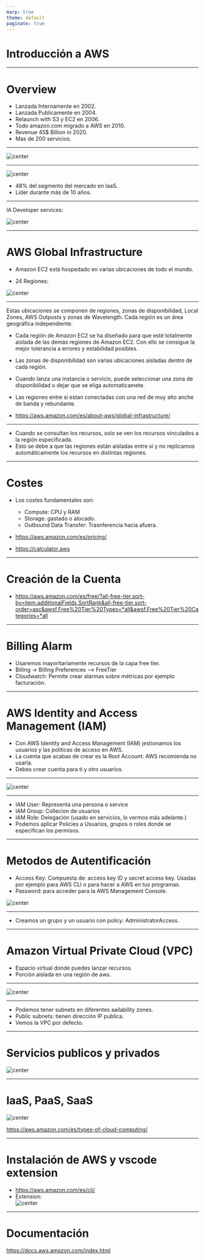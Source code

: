 ```yaml
---
marp: true
theme: default
paginate: true
---
```


<style>
img[alt~="center"] {
  display: block;
  margin: 0 auto;
}
</style>

# Introducción a AWS

---
# Overview 

- Lanzada Internamente en 2002.
- Lanzada Publicamente en 2004.
- Relaunch with S3 y EC2 en 2006.
- Todo amazon.com migrado a AWS en 2010.
- Revenue 45$ Billion in 2020.
- Mas de 200 servicios.
---

![center](imgs/aws_periodic.jpg)

---


![center](imgs/cuadrant.png)

- 48% del segmento del mercado en IaaS.
- Lider durante más de 10 años.

---

IA Developer services:

![center](imgs/cudrant_ia.png)


---

# AWS Global Infrastructure

- Amazon EC2 está hospedado en varias ubicaciones de todo el mundo.

- 24 Regiones:

![center](imgs/regiones.png)


---

 Estas ubicaciones se componen de regiones, zonas de disponibilidad, Local Zones, AWS Outposts y zonas de Wavelength. Cada región es un área geográfica independiente.
 
 - Cada región de Amazon EC2 se ha diseñado para que esté totalmente aislada de las demás regiones de Amazon EC2. Con ello se consigue la mejor tolerancia a errores y estabilidad posibles. 

 - Las zonas de disponibilidad son varias ubicaciones aisladas dentro de cada región.

- Cuando lanza una instancia o servicio, puede seleccionar una zona de disponibilidad o dejar que se eliga automaticamete.

- Las regiones entre si estan conectadas con una red de muy alto anche de banda y rebundante.

- https://aws.amazon.com/es/about-aws/global-infrastructure/

---

- Cuando se consultan los recursos, solo se ven los recursos vinculados a la región especificada. 
- Esto se debe a que las regiones están aisladas entre sí y no replicamos automáticamente los recursos en distintas regiones. 

---
# Costes

- Los costes fundamentales son:
  - Compute: CPU y RAM
  - Storage: gastado o alocado.
  - Outbound Data Transfer: Trasnferencia hacia afuera.

- https://aws.amazon.com/es/pricing/
- https://calculator.aws
---

# Creación de la Cuenta

- https://aws.amazon.com/es/free/?all-free-tier.sort-by=item.additionalFields.SortRank&all-free-tier.sort-order=asc&awsf.Free%20Tier%20Types=*all&awsf.Free%20Tier%20Categories=*all


---

# Billing Alarm 

- Usaremos mayoritariamente recursos de la capa free tier.
- Billing -> Billing Preferences --> FreeTier
- Cloudwatch: Permite crear alarmas sobre métricas por ejemplo facturación.
---


# AWS Identity and Access Management (IAM)

- Con AWS Identity and Access Management (IAM) jestionamos los usuarios y las politicas de acceso en AWS.
- La cuenta que acabas de crear es la Root Account: AWS recomienda no usarla.
- Debes crear cuenta para ti y otro usuarios.

---


![center](imgs/policies.png)

---

- IAM User: Representa una persona o service
- IAM Group: Collecion de usuarios
- IAM Role: Delegación (usado en servicios, lo vermos más adelante.)
- Podemos aplicar Policies a Usuarios, grupos o roles donde se especifican los permisos. 


---

# Metodos de Autentificación


- Access Key: Compuesta de: access key ID y secret access key. Usadas por ejemplo para AWS CLI o para hacer a AWS en tus programas.
- Password: para acceder para la AWS Management Console.


![center](imgs/key.png)


---

- Creamos un grupo y un usuario con policy: AdministratorAccess.

---

# Amazon Virtual Private Cloud (VPC)

- Espacio virtual donde puedes lanzar recursos.
- Porción aislada en una región de aws.

---

![center](imgs/vpc.png)

---

- Podemos tener subnets en diferentes aailability zones.
- Public subnets: tienen dirección IP publica. 
- Vemos la VPC por defecto.


---

# Servicios publicos y privados

![center](imgs/public.png)

---
# IaaS, PaaS, SaaS

![center](imgs/serverless.jpg)

https://aws.amazon.com/es/types-of-cloud-computing/

---


# Instalación de AWS y vscode extension

- https://aws.amazon.com/es/cli/
- Extension:
![center](imgs/extension.png)


---
# Documentación

https://docs.aws.amazon.com/index.html
